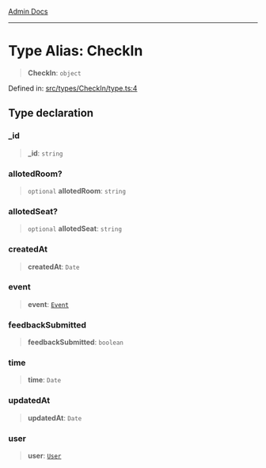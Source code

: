 [Admin Docs](/)

***

# Type Alias: CheckIn

> **CheckIn**: `object`

Defined in: [src/types/CheckIn/type.ts:4](https://github.com/PalisadoesFoundation/talawa-admin/blob/main/src/types/CheckIn/type.ts#L4)

## Type declaration

### \_id

> **\_id**: `string`

### allotedRoom?

> `optional` **allotedRoom**: `string`

### allotedSeat?

> `optional` **allotedSeat**: `string`

### createdAt

> **createdAt**: `Date`

### event

> **event**: [`Event`](../../../Event/type/type-aliases/Event.md)

### feedbackSubmitted

> **feedbackSubmitted**: `boolean`

### time

> **time**: `Date`

### updatedAt

> **updatedAt**: `Date`

### user

> **user**: [`User`](../../../User/type/type-aliases/User.md)
